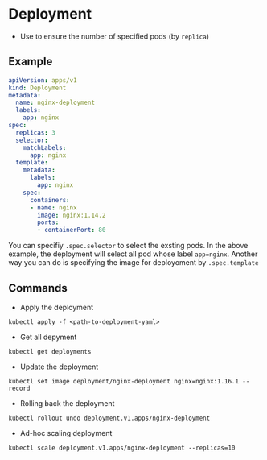 # Deployment

- Use to ensure the number of specified pods (by `replica`)

## Example

```yaml
apiVersion: apps/v1
kind: Deployment
metadata:
  name: nginx-deployment
  labels:
    app: nginx
spec:
  replicas: 3
  selector:
    matchLabels:
      app: nginx
  template:
    metadata:
      labels:
        app: nginx
    spec:
      containers:
      - name: nginx
        image: nginx:1.14.2
        ports:
        - containerPort: 80

```

You can specifiy `.spec.selector` to select the exsting pods. In the above example, the deployment will select all pod whose label `app=nginx`. Another way you can do is specifying the image for deployoment  by `.spec.template`


## Commands

- Apply the deployment

```shell
kubectl apply -f <path-to-deployment-yaml>
```

- Get all depyment

```shell
kubectl get deployments
```

- Update the deployment

```shell
kubectl set image deployment/nginx-deployment nginx=nginx:1.16.1 --record
```

- Rolling back the deployment

```shell
kubectl rollout undo deployment.v1.apps/nginx-deployment
```
- Ad-hoc scaling deployment

```shell
kubectl scale deployment.v1.apps/nginx-deployment --replicas=10
```